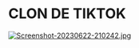 # **CLON DE TIKTOK**
[![Screenshot-20230622-210242.jpg](https://i.postimg.cc/6QB4K9pc/Screenshot-20230622-210242.jpg)](https://postimg.cc/VJHkBPM0)
